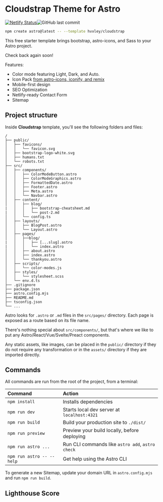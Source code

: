 # Cloudstrap Theme for Astro
[![Netlify Status](https://api.netlify.com/api/v1/badges/b60352ff-0308-4fc4-8b98-a35eee6772aa/deploy-status)](https://app.netlify.com/sites/cloudstrap/deploys)![GitHub last commit](https://img.shields.io/github/last-commit/hvxley/cloudstrap)

```sh
npm create astro@latest -- --template hvxley/cloudstrap
```

This free starter template brings bootstrap, astro-icons, and Sass to your Astro project.

Check back again soon!

Features:
* Color mode featuring Light, Dark, and Auto.
* Icon Pack [from astro-icons, iconify, and remix](https://icon-sets.iconify.design/ri/)
* Mobile-first design
* SEO Optimization
* Netlify-ready Contact Form
* Sitemap

## Project structure

Inside **Cloudstrap** template, you'll see the following folders and files:

```
/
├── public/
│   ├── favicons/
│   │   └── favicon.svg
│   ├── bootstrap-logo-white.svg
│   ├── humans.txt
│   └── robots.txt
├── src/
│   ├── components/
│   │   ├── ColorModeButton.astro
│   │   ├── ColorModeGraphics.astro
│   │   ├── FormattedDate.astro
│   │   ├── Footer.astro
│   │   ├── Meta.astro
│   │   └── Navbar.astro
│   ├── content/
│   │   ├── blog/
|   │   │   ├── bootstrap-cheatsheet.md
|   │   │   └── post-2.md
│   │   └── config.ts
│   ├── layouts/
│   │   ├── BlogPost.astro
│   │   └── Layout.astro
│   ├── pages/
│   │   ├──blog/
|   │   │   ├── [...slug].astro
|   │   │   └── index.astro
│   │   ├── about.astro
│   │   ├── index.astro
│   │   └── thankyou.astro
│   ├── scripts/
│   │   └── color-modes.js
│   ├── styles/
│   │   └── stylesheet.scss
│   └── env.d.ts
├── .gitignore
├── package.json
├── astro.config.mjs
├── README.md
├── tsconfig.json
└── ...
```

Astro looks for `.astro` or `.md` files in the `src/pages/` directory. Each page is exposed as a route based on its file name.

There's nothing special about `src/components/`, but that's where we like to put any Astro/React/Vue/Svelte/Preact components.

Any static assets, like images, can be placed in the `public/` directory if they do not require any transformation or in the `assets/` directory if they are imported directly.

## Commands

All commands are run from the root of the project, from a terminal:

| Command                   | Action                                           |
| :------------------------ | :----------------------------------------------- |
| `npm install`             | Installs dependencies                            |
| `npm run dev`             | Starts local dev server at `localhost:4321`      |
| `npm run build`           | Build your production site to `./dist/`          |
| `npm run preview`         | Preview your build locally, before deploying     |
| `npm run astro ...`       | Run CLI commands like `astro add`, `astro check` |
| `npm run astro -- --help` | Get help using the Astro CLI                     |

To generate a new Sitemap, update your domain URL in `astro.config.mjs` and run `npm run build`.

## Lighthouse Score
